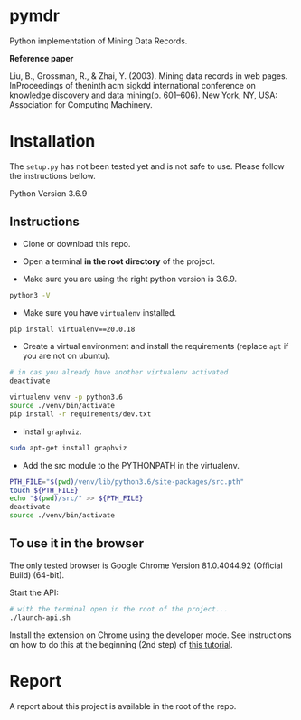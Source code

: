 # pymdr
Python implementation of Mining Data Records.

**Reference paper**

Liu, B., Grossman, R., & Zhai, Y. (2003). Mining data records in web pages. InProceedings of theninth acm sigkdd international conference on knowledge discovery and data mining(p. 601–606). New York, NY, USA: Association for Computing Machinery.

# Installation

The `setup.py` has not been tested yet and is not safe to use. Please follow the instructions bellow.

Python Version 3.6.9

## Instructions

- Clone or download this repo.

- Open a terminal **in the root directory** of the project.

- Make sure you are using the right python version is 3.6.9.

```bash
python3 -V
```

- Make sure you have `virtualenv` installed.

```bash
pip install virtualenv==20.0.18
```

- Create a virtual environment and install the requirements (replace `apt` if you are not on ubuntu).

```bash
# in cas you already have another virtualenv activated
deactivate  

virtualenv venv -p python3.6
source ./venv/bin/activate
pip install -r requirements/dev.txt
```

- Install `graphviz`.

```bash
sudo apt-get install graphviz
```

- Add the src module to the PYTHONPATH in the virtualenv.

```bash
PTH_FILE="$(pwd)/venv/lib/python3.6/site-packages/src.pth"
touch ${PTH_FILE}
echo "$(pwd)/src/" >> ${PTH_FILE}
deactivate
source ./venv/bin/activate
```

## To use it in the browser 

The only tested browser is Google Chrome Version 81.0.4044.92 (Official Build) (64-bit).

Start the API: 

```bash
# with the terminal open in the root of the project...
./launch-api.sh
```

Install the extension on Chrome using the developer mode. See instructions on how to do this at the beginning (2nd step) of [this tutorial](https://developer.chrome.com/extensions/getstarted).

# Report

A report about this project is available in the root of the repo.
